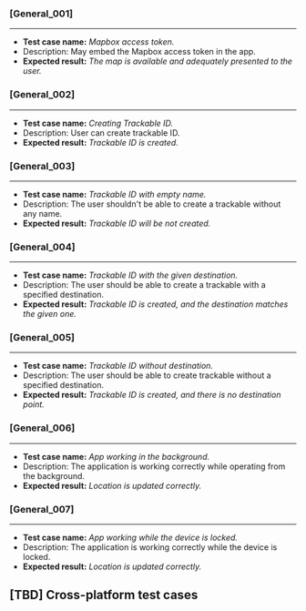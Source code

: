 ### [General_001]
---
*  **Test case name:**  _Mapbox access token._
*  Description: May embed the Mapbox access token in the app.
*  **Expected result:** _The map is available and adequately presented to the user._

### [General_002]
---
*  **Test case name:**  _Creating Trackable ID._
*  Description: User can create trackable ID.
*  **Expected result:** _Trackable ID is created._

### [General_003]
---
*  **Test case name:**  _Trackable ID with empty name._
*  Description: The user shouldn't be able to create a trackable without any name.
*  **Expected result:** _Trackable ID will be not created._

### [General_004]
---
*  **Test case name:**  _Trackable ID with the given destination._
*  Description: The user should be able to create a trackable with a specified destination.
*  **Expected result:** _Trackable ID is created, and the destination matches the given one._

### [General_005]
---
*  **Test case name:**  _Trackable ID without  destination._
*  Description: The user should be able to create trackable without a specified destination.
*  **Expected result:** _Trackable ID is created, and there is no destination point._

### [General_006]
---
*  **Test case name:**  _App working in the background._
*  Description: The application is working correctly while operating from the background.
*  **Expected result:** _Location is updated correctly._

### [General_007]
---
*  **Test case name:**  _App working while the device is locked._
*  Description: The application is working correctly while the device is locked.
*  **Expected result:** _Location is updated correctly._

## [TBD] Cross-platform test cases


